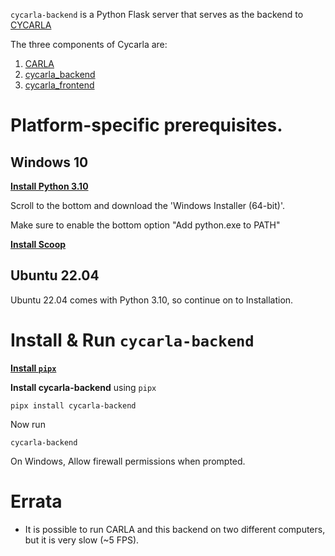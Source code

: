 `cycarla-backend` is a Python Flask server that serves as the backend to [CYCARLA](https://github.com/tensorturtle/cycarla)

The three components of Cycarla are:
1. [CARLA](https://github.com/carla-simulator/carla)
2. [cycarla_backend](https://github.com/tensorturtle/cycarla/cycarla-backend)
3. [cycarla_frontend](https://github.com/tensorturtle/cycarla/cycarla-frontend)

# Platform-specific prerequisites.

## Windows 10

[**Install Python 3.10**](https://www.python.org/downloads/release/python-31011)

Scroll to the bottom and download the 'Windows Installer (64-bit)'.

Make sure to enable the bottom option "Add python.exe to PATH"

[**Install Scoop**](https://scoop.sh/)

## Ubuntu 22.04

Ubuntu 22.04 comes with Python 3.10, so continue on to Installation.

# Install & Run `cycarla-backend`

[**Install `pipx`**](https://github.com/pypa/pipx#install-pipx)

**Install cycarla-backend** using `pipx`
```
pipx install cycarla-backend
```

Now run 

```
cycarla-backend
```

On Windows, Allow firewall permissions when prompted.


# Errata

+ It is possible to run CARLA and this backend on two different computers, but it is very slow (~5 FPS).
